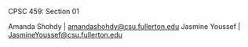 CPSC 459: Section 01

Amanda Shohdy | amandashohdy@csu.fullerton.edu
Jasmine Youssef | JasmineYoussef@csu.fullerton.edu
